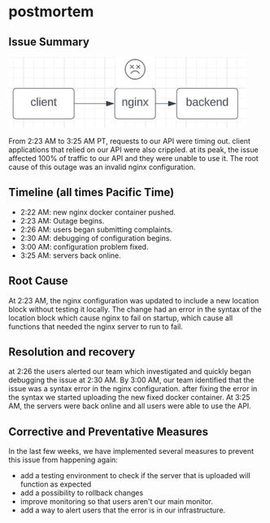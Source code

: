 # postmortem

## Issue Summary

![img](nginx_dead.png)

From 2:23 AM to 3:25 AM PT, requests to our API were timing out.
client applications that relied on our API were also crippled.
at its peak, the issue affected 100% of traffic to our API and they were unable to use it.
The root cause of this outage was an invalid nginx configuration.

## Timeline (all times Pacific Time)

- 2:22 AM: new nginx docker container pushed.
- 2:23 AM: Outage begins.
- 2:26 AM: users began submitting complaints.
- 2:30 AM: debugging of configuration begins.
- 3:00 AM: configuration problem fixed.
- 3:25 AM: servers back online.

## Root Cause

At 2:23 AM, the nginx configuration was updated to include a new location block without testing it locally. The change had an error in the syntax of the location block which cause nginx to fail on startup, which cause all functions that needed the nginx server to run to fail.

## Resolution and recovery

at 2:26 the users alerted our team which investigated and quickly began debugging the issue at 2:30 AM. By 3:00 AM, our team identified that the issue was a syntax error in the nginx configuration. after fixing the error in the syntax we started uploading the new fixed docker container. At 3:25 AM, the servers were back online and all users were able to use the API.

## Corrective and Preventative Measures

In the last few weeks, we have implemented several measures to prevent this issue from happening again:

- add a testing environment to check if the server that is uploaded will function as expected
- add a possibility to rollback changes
- improve monitoring so that users aren't our main monitor.
- add a way to alert users that the error is in our infrastructure.

